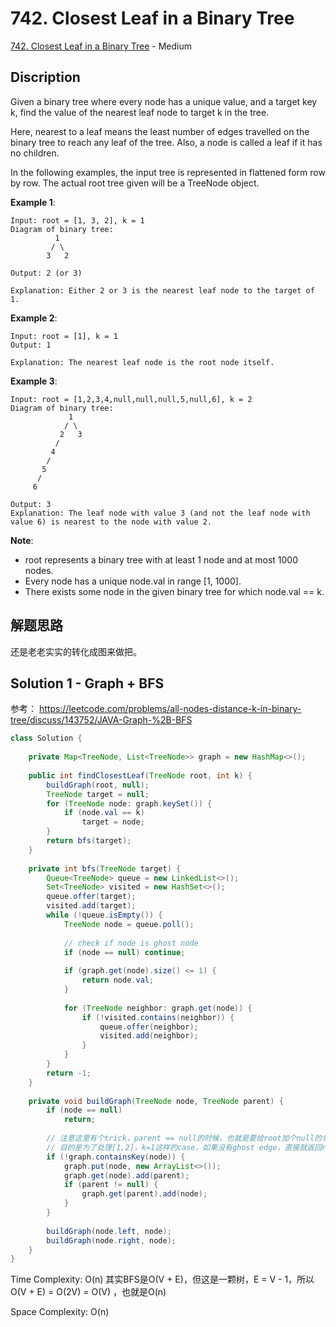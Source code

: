 # 742. Closest Leaf in a Binary Tree

[742. Closest Leaf in a Binary Tree](https://leetcode.com/problems/closest-leaf-in-a-binary-tree/) - Medium

## Discription
Given a binary tree where every node has a unique value, and a target key k, find the value of the nearest leaf node to target k in the tree.

Here, nearest to a leaf means the least number of edges travelled on the binary tree to reach any leaf of the tree. Also, a node is called a leaf if it has no children.

In the following examples, the input tree is represented in flattened form row by row. The actual root tree given will be a TreeNode object.

**Example 1**:

    Input: root = [1, 3, 2], k = 1
    Diagram of binary tree:
              1
             / \
            3   2

    Output: 2 (or 3)

    Explanation: Either 2 or 3 is the nearest leaf node to the target of 1.
    
**Example 2**:

    Input: root = [1], k = 1
    Output: 1

    Explanation: The nearest leaf node is the root node itself.
    
**Example 3**:

    Input: root = [1,2,3,4,null,null,null,5,null,6], k = 2
    Diagram of binary tree:
                 1
                / \
               2   3
              /
             4
            /
           5
          /
         6

    Output: 3
    Explanation: The leaf node with value 3 (and not the leaf node with value 6) is nearest to the node with value 2.

**Note**:
+ root represents a binary tree with at least 1 node and at most 1000 nodes.
+ Every node has a unique node.val in range [1, 1000].
+ There exists some node in the given binary tree for which node.val == k.
    
## 解题思路
还是老老实实的转化成图来做把。
    
## Solution 1 - Graph + BFS
参考： https://leetcode.com/problems/all-nodes-distance-k-in-binary-tree/discuss/143752/JAVA-Graph-%2B-BFS

```java
class Solution {
    
    private Map<TreeNode, List<TreeNode>> graph = new HashMap<>();
        
    public int findClosestLeaf(TreeNode root, int k) {
        buildGraph(root, null);
        TreeNode target = null;
        for (TreeNode node: graph.keySet()) {
            if (node.val == k) 
                target = node;
        }
        return bfs(target);
    }
    
    private int bfs(TreeNode target) {
        Queue<TreeNode> queue = new LinkedList<>();
        Set<TreeNode> visited = new HashSet<>();
        queue.offer(target);
        visited.add(target);
        while (!queue.isEmpty()) {
            TreeNode node = queue.poll();
            
            // check if node is ghost node
            if (node == null) continue;
            
            if (graph.get(node).size() <= 1) {
                return node.val;
            }
            
            for (TreeNode neighbor: graph.get(node)) {
                if (!visited.contains(neighbor)) {
                    queue.offer(neighbor);
                    visited.add(neighbor);
                }
            }
        }
        return -1;
    }
    
    private void buildGraph(TreeNode node, TreeNode parent) {
        if (node == null) 
            return;
        
        // 注意这里有个trick，parent == null的时候，也就是要给root加个null的邻节点，这里叫ghost edge
        // 目的是为了处理[1,2]，k=1这样的case，如果没有ghost edge，直接就返回root了
        if (!graph.containsKey(node)) {
            graph.put(node, new ArrayList<>());
            graph.get(node).add(parent);
            if (parent != null) {
                graph.get(parent).add(node);
            }
        }
        
        buildGraph(node.left, node);
        buildGraph(node.right, node);
    }
}
```
Time Complexity: O(n) 其实BFS是O(V + E)，但这是一颗树，E = V - 1，所以O(V + E) = O(2V) = O(V) ，也就是O(n)

Space Complexity: O(n)

